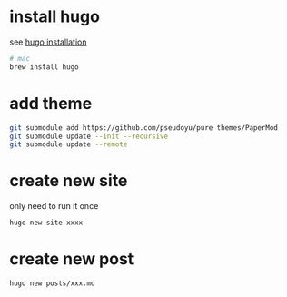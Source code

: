 # install hugo
see [hugo installation](https://gohugo.io/installation/)
```bash
# mac
brew install hugo
```
# add theme
```bash
git submodule add https://github.com/pseudoyu/pure themes/PaperMod
git submodule update --init --recursive
git submodule update --remote
```
# create new site
only need to run it once
```bash
hugo new site xxxx
```
# create new post
```bash
hugo new posts/xxx.md
```

